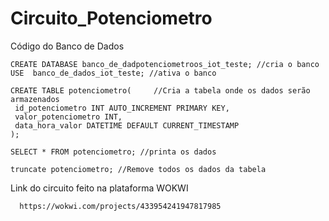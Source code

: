 # Circuito_Potenciometro

Código do Banco de Dados
   ```mysql
  CREATE DATABASE banco_de_dadpotenciometroos_iot_teste; //cria o banco
  USE  banco_de_dados_iot_teste; //ativa o banco
  
  CREATE TABLE potenciometro(     //Cria a tabela onde os dados serão armazenados
    id_potenciometro INT AUTO_INCREMENT PRIMARY KEY,
    valor_potenciometro INT,
    data_hora_valor DATETIME DEFAULT CURRENT_TIMESTAMP
  );
  
  SELECT * FROM potenciometro; //printa os dados
  
  truncate potenciometro; //Remove todos os dados da tabela
   ```

Link do circuito feito na plataforma WOKWI
```
  https://wokwi.com/projects/433954241947817985
```

